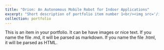 ```yaml
---
title: "Orion: An Autonomous Mobile Robot for Indoor Applications"
excerpt: "Short description of portfolio item number 1<br/><img src='/images/portfolio-5.png'>"
collection: portfolio
---
```


This is an item in your portfolio. It can be have images or nice text. If you name the file .md, it will be parsed as markdown. If you name the file .html, it will be parsed as HTML. 
